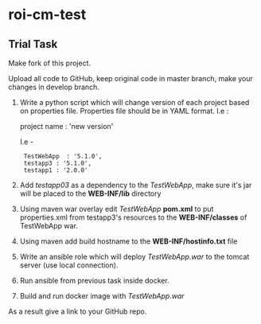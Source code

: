 # roi-cm-test 
## Trial Task

Make fork of this project.

Upload all code to GitHub, keep original code in master branch, make your changes in develop branch.


1. Write a python script which will change version of each project based on properties file. Properties file should be in YAML format. I.e :

    project name : 'new version'

    I.e -
   
        TestWebApp  : '5.1.0',
        testapp3 : '5.1.0',
        testapp1 : '2.0.0'
      
2. Add *testapp03* as a dependency to the *TestWebApp*, make sure it's jar will be placed to the **WEB-INF/lib** directory

3. Using maven war overlay edit *TestWebApp* **pom.xml** to put properties.xml from testapp3's resources to the **WEB-INF/classes** of TestWebApp war.

4. Using maven add build hostname to the **WEB-INF/hostinfo.txt** file

5. Write an ansible role which will deploy *TestWebApp.war* to the tomcat server (use local connection).

6. Run ansible from previous task inside docker.

7. Build and run docker image with *TestWebApp.war*

As a result give a link to your GitHub repo.

